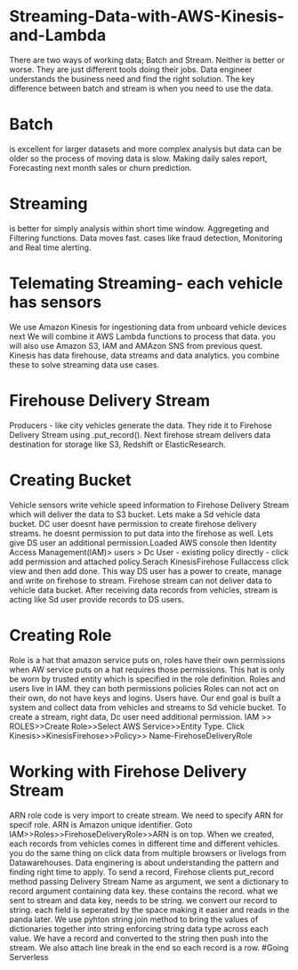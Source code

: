 # Streaming-Data-with-AWS-Kinesis-and-Lambda
There are two ways of working data; Batch and Stream. Neither is better or worse. They are just different tools doing their jobs. Data engineer understands the business need and find the right solution. The key difference between batch and stream is when you need to use the data.
# Batch
is excellent for larger datasets and more complex analysis but data can be older so the process of moving data is slow. Making daily sales report, Forecasting next month sales or churn prediction.
# Streaming 
is better for simply analysis within short time window. Aggregeting and Filtering functions. Data moves fast. cases like fraud detection, Monitoring and Real time alerting.
# Telemating Streaming- each vehicle has sensors
We use Amazon Kinesis for ingestioning data from unboard vehicle devices next We will combine it AWS Lambda functions to process that data. you will also use Amazon S3, IAM and AMAzon SNS from previous quest. 
Kinesis has data firehouse, data streams and data analytics. you combine these to solve streaming data use cases.
# Firehouse Delivery Stream
Producers - like city vehicles generate the data. They ride it to Firehose Delivery Stream using .put_record(). 
Next firehose stream delivers data destination for storage like S3, Redshift or ElasticResearch.
# Creating Bucket
Vehicle sensors write vehicle speed information to Firehose Delivery Stream which will deliver the data to S3 bucket. Lets make a Sd vehicle data bucket. DC user doesnt have permission to create firehose delivery streams. he doesnt permission to put data into the firehose as well. Lets give DS user an additional permission.Loaded AWS console then Identity Access Management(IAM)> users > Dc User - existing policy directly - click add permission and attached policy.Serach KinesisFirehose Fullaccess click view and then add done.  This way DS user has a power  to create, manage and write on firehose to stream. Firehose stream can not deliver data to vehicle data bucket. After receiving data records from vehicles, stream is acting like Sd user provide records to DS users. 
# Creating Role 
Role is a hat that amazon service puts on, roles have their own permissions when AW service puts on a hat requires those permissions. This hat is only be worn by trusted entity which is specified in the role definition.
Roles and users live in IAM. they can both permissions policies
Roles can not act on their own, do not have keys and logins. Users have.
Our end goal is built a system and collect data from vehicles and streams to Sd vehicle bucket. To create a stream, right data, Dc user need additional permission.
IAM >> ROLES>>Create Role>>Select AWS Service>>Entity Type. Click Kinesis>>KinesisFirehose>>Policy>> Name-FirehoseDeliveryRole
# Working with Firehose Delivery Stream
ARN role code is very import to create stream. We need to specify ARN for specif role. ARN is Amazon unique identifier.
Goto IAM>>Roles>>FirehoseDeliveryRole>>ARN is on top.
When we created, each records from vehicles comes in different time and different vehicles. you do the same thing on click data from multiple browsers or livelogs from Datawarehouses. Data enginering is about understanding the pattern and finding right time to apply. To send a record, Firehose clients put_record method passing Delivery Stream Name as argument, we sent a dictionary to record argument containing data key. these contains the record. what we sent to stream and data key, needs to be string. we convert our record to string. each field is seperated by the space making it easier and reads in the panda later. We use pyhton string join method to bring the values of dictionaries  together into string enforcing string data type across each value. We have a record and converted to the string then push into the stream. We also attach line break in the end so each record is a row.
#Going Serverless







